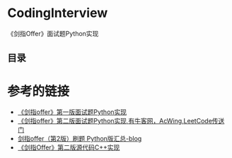# CodingInterview
《剑指Offer》面试题Python实现


## 目录

# 参考的链接
- [《剑指offer》第一版面试题Python实现](https://github.com/Jack-Lee-Hiter/AlgorithmsByPython)
- [《剑指offer》第二版面试题Python实现,有牛客网，AcWing,LeetCode传送门](https://github.com/darkTianTian/sword-for-offer/tree/master)
- [剑指offer（第2版）刷题 Python版汇总-blog](https://www.cnblogs.com/yanmk/p/9130681.html)
- [《剑指Offer》第二版源代码C++实现](https://github.com/zhedahht/CodingInterviewChinese2)




